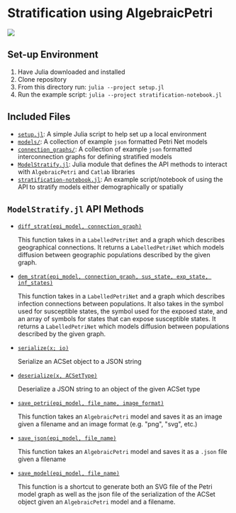 # Stratification using AlgebraicPetri

[![](https://img.shields.io/badge/show-nbviewer-579ACA.svg)](https://nbviewer.jupyter.org/github/AlgebraicJulia/AlgebraicPetri.jl/blob/stratify/examples/stratification/stratification-notebook.ipynb)

## Set-up Environment

1. Have Julia downloaded and installed
1. Clone repository
1. From this directory run: `julia --project setup.jl`
1. Run the example script: `julia --project stratification-notebook.jl`

## Included Files

- [`setup.jl`](https://github.com/AlgebraicJulia/AlgebraicPetri.jl/blob/stratify/examples/stratification/setup.jl): A simple Julia script to help set up a local environment
- [`models/`](https://github.com/AlgebraicJulia/AlgebraicPetri.jl/tree/stratify/examples/stratification/models): A collection of example `json` formatted Petri Net models
- [`connection_graphs/`](https://github.com/AlgebraicJulia/AlgebraicPetri.jl/tree/stratify/examples/stratification/connection_graphs): A collection of example `json` formatted interconnection
  graphs for defining stratified models
- [`ModelStratify.jl`](https://github.com/AlgebraicJulia/AlgebraicPetri.jl/blob/stratify/examples/stratification/ModelStratify.jl): Julia module that defines the API methods to interact with
  `AlgebraicPetri` and `Catlab` libraries
- [`stratification-notebook.jl`](https://github.com/AlgebraicJulia/AlgebraicPetri.jl/blob/stratify/examples/stratification/stratification-notebook.jl): An example script/notebook of using the API to
  stratify models either demographically or spatially

## `ModelStratify.jl` API Methods

- [`diff_strat(epi_model, connection_graph)`](https://github.com/AlgebraicJulia/AlgebraicPetri.jl/blob/stratify/examples/stratification/ModelStratify.jl#L102)

    This function takes in a `LabelledPetriNet` and a graph which describes
    geographical connections. It returns a `LabelledPetriNet` which models
    diffusion between geographic populations described by the given graph.

- [`dem_strat(epi_model, connection_graph, sus_state, exp_state, inf_states)`](https://github.com/AlgebraicJulia/AlgebraicPetri.jl/blob/stratify/examples/stratification/ModelStratify.jl#L124)

    This function takes in a `LabelledPetriNet` and a graph which describes
    infection connections between populations. It also takes in the symbol used
    for susceptible states, the symbol used for the exposed state, and an array
    of symbols for states that can expose susceptible states. It returns a
    `LabelledPetriNet` which models diffusion between populations described by the
    given graph.

- [`serialize(x; io)`](https://github.com/AlgebraicJulia/AlgebraicPetri.jl/blob/stratify/examples/stratification/ModelStratify.jl#L140)

    Serialize an ACSet object to a JSON string

- [`deserialize(x, ACSetType)`](https://github.com/AlgebraicJulia/AlgebraicPetri.jl/blob/stratify/examples/stratification/ModelStratify.jl#L161)

    Deserialize a JSON string to an object of the given ACSet type

- [`save_petri(epi_model, file_name, image_format)`](https://github.com/AlgebraicJulia/AlgebraicPetri.jl/blob/stratify/examples/stratification/ModelStratify.jl#L165)

    This function takes an `AlgebraicPetri` model and saves it as an image given
    a filename and an image format (e.g. "png", "svg", etc.)

- [`save_json(epi_model, file_name)`](https://github.com/AlgebraicJulia/AlgebraicPetri.jl/blob/stratify/examples/stratification/ModelStratify.jl#L172)

    This function takes an `AlgebraicPetri` model and saves it as a `.json` file
    given a filename

- [`save_model(epi_model, file_name)`](https://github.com/AlgebraicJulia/AlgebraicPetri.jl/blob/stratify/examples/stratification/ModelStratify.jl#L179)

    This function is a shortcut to generate both an SVG file of the Petri model
    graph as well as the json file of the serialization of the ACSet object
    given an `AlgebraicPetri` model and a filename.
